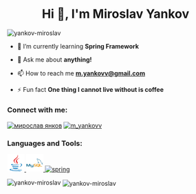 <h1 align="center">Hi 👋, I'm Miroslav Yankov</h1>
<p align="left"> <img src="https://komarev.com/ghpvc/?username=yankov-miroslav&label=Profile%20views&color=0e75b6&style=flat" alt="yankov-miroslav" /> </p>

- 🌱 I’m currently learning **Spring Framework**

- 💬 Ask me about **anything!**

- 📫 How to reach me **m.yankovv@gmail.com**

- ⚡ Fun fact **One thing I cannot live without is coffee**

<h3 align="left">Connect with me:</h3>
<p align="left">
<a href="https://fb.com/мирослав янков" target="blank"><img align="center" src="https://raw.githubusercontent.com/rahuldkjain/github-profile-readme-generator/master/src/images/icons/Social/facebook.svg" alt="мирослав янков" height="30" width="40" /></a>
<a href="https://www.hackerrank.com/m_yankovv" target="blank"><img align="center" src="https://raw.githubusercontent.com/rahuldkjain/github-profile-readme-generator/master/src/images/icons/Social/hackerrank.svg" alt="m_yankovv" height="30" width="40" /></a>
</p>

<h3 align="left">Languages and Tools:</h3>
<p align="left"> <a href="https://www.java.com" target="_blank" rel="noreferrer"> <img src="https://raw.githubusercontent.com/devicons/devicon/master/icons/java/java-original.svg" alt="java" width="40" height="40"/> </a> <a href="https://www.mysql.com/" target="_blank" rel="noreferrer"> <img src="https://raw.githubusercontent.com/devicons/devicon/master/icons/mysql/mysql-original-wordmark.svg" alt="mysql" width="40" height="40"/> </a> <a href="https://spring.io/" target="_blank" rel="noreferrer"> <img src="https://www.vectorlogo.zone/logos/springio/springio-icon.svg" alt="spring" width="40" height="40"/> </a> </p>

<p><img align="left" src="https://github-readme-stats.vercel.app/api/top-langs?username=yankov-miroslav&show_icons=true&locale=en&layout=compact" alt="yankov-miroslav" /></p>

<p>&nbsp;<img align="center" src="https://github-readme-stats.vercel.app/api?username=yankov-miroslav&show_icons=true&locale=en" alt="yankov-miroslav" /></p>
